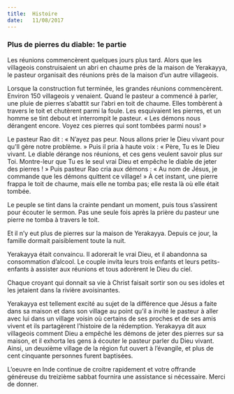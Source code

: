 ```yaml
---
title:  Histoire
date:   11/08/2017
---
```


### Plus de pierres du diable: 1e partie

Les réunions commencèrent quelques jours plus tard. Alors que les villageois construisaient un abri en chaume  près de la maison de Yerakayya, le pasteur organisait des réunions près de la maison d’un autre villageois.

Lorsque la construction fut terminée, les grandes réunions commencèrent. Environ 150 villageois y venaient.  Quand le pasteur a commencé à parler, une pluie de pierres s’abattit sur l’abri en toit de chaume. Elles tombèrent à travers le toit et chutèrent parmi la foule. Les esquivaient les pierres, et un homme se tint debout  et interrompit le pasteur. « Les démons nous dérangent encore. Voyez ces pierres qui sont tombées parmi nous!  »

Le pasteur Rao dit : « N’ayez pas peur. Nous allons prier le Dieu vivant pour qu’Il gère notre problème. » Puis il  pria à haute voix : « Père, Tu es le Dieu vivant. Le diable dérange nos réunions, et ces gens veulent savoir plus  sur Toi. Montre-leur que Tu es le seul vrai Dieu et empêche le diable de jeter des pierres ! » Puis pasteur Rao  cria aux démons : « Au nom de Jésus, je commande que les démons quittent ce village! » À cet instant, une pierre frappa le toit de chaume, mais elle ne tomba pas; elle resta là où elle était tombée.

Le peuple se tint dans la crainte pendant un moment, puis tous s’assirent pour écouter le sermon. Pas une  seule fois après la prière du pasteur une pierre ne tomba à travers le toit. 

Et il n’y eut plus de pierres sur la maison de Yerakayya. Depuis ce jour, la famille dormait paisiblement toute la  nuit. 

Yerakayya était convaincu. Il adorerait le vrai Dieu, et il abandonna sa consommation d’alcool. Le couple invita  leurs trois enfants et leurs petits-enfants à assister aux réunions et tous adorèrent le Dieu du ciel. 

Chaque croyant qui donnait sa vie à Christ faisait sortir son ou ses idoles et les jetaient dans la rivière  avoisinantes. 

Yerakayya est tellement excité au sujet de la différence que Jésus a faite dans sa maison et dans son village au  point qu’il a invité le pasteur à aller avec lui dans un village voisin où certains de ses proches et de ses amis vivent et ils partagèrent l’histoire de la rédemption. Yerakayya dit aux villageois comment Dieu a empêché les  démons de jeter des pierres sur sa maison, et il exhorta les gens à écouter le pasteur parler du Dieu vivant. Ainsi, un deuxième village de la région fut ouvert à l’évangile, et plus de cent cinquante personnes furent  baptisées. 

L’oeuvre en Inde continue de croitre rapidement et votre offrande généreuse du treizième sabbat fournira une  assistance si nécessaire. Merci de donner.